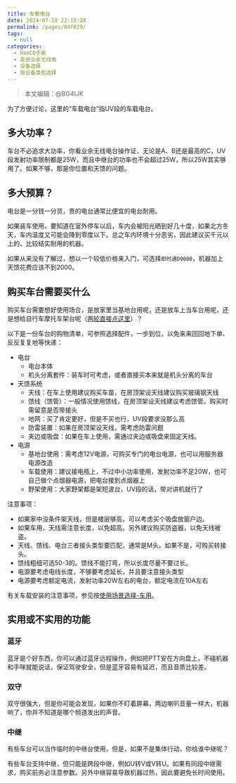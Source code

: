```yaml
---
title: 车载电台
date: 2024-07-18 22:15:28
permalink: /pages/04f629/
tags: 
  - null
categories: 
  - HamCQ手册
  - 走进业余无线电
  - 设备选择
  - 按设备类型选择
---
```


> 本文编辑：@BG4IJK

为了方便讨论，这里的“车载电台”指UV段的车载电台。

## 多大功率？

车台不必追求大功率，你看业余无线电台操作证，无论是A、B还是最高的C，UV段发射功率限制都是25W，而且中继台的功率也不会超过25W，所以25W其实够用了。如果不够，那是你位置和天馈的问题。

## 多大预算？

电台是一分钱一分货，贵的电台通常比便宜的电台耐用。

如果装车使用，要知道在室外停车以后，车内会被阳光晒到好几十度，如果北方冬天，车内温度又可能会降到零度以下。总之车内环境十分恶劣，因此建议买千元以上的、比较结实耐用的机器。

如果从来没有了解过，想以一个较低价格来入门，可选择`即时通D9000`，机器加上天馈花费应该不到2000。

## 购买车台需要买什么

购买车台需要想好使用场合，是放家里当基地台用呢，还是放车上当车台用呢，还是想给自行车摩托车架台呢（[两轮直接点这里](/pages/a9ad42/)）？

以下是一份车台的购物清单，可参照选择配件，一步到位，以免来来回回地下单、反反复复地等快递：

* 电台
  * 电台本体
  * 机头分离套件：装车时可考虑，或者直接买本来就是机头分离的车台
* 天馈系统
  * 天线：在车上使用建议购买车苗，在房顶架设天线建议购买玻璃钢天线
  * 馈线（馈管）：一般情况使用馈线，在房顶架设天线建议考虑馈管。购买时需留意是否带接头
  * 地网：买了肯定更好，但是不买也行，UV段要求没那么高
  * 防雷装置：如果在房顶架设天线，需考虑防雷问题
  * 夹边或吸盘：如果在车上使用，需通过夹边或吸盘来固定天线。
* 电源
  * 基地台使用：需考虑12V电源，可购买专门的电台电源，也可以用服务器电源改造
  * 车载使用：建议接电瓶上，不过中小功率使用，发射功率不足20W，也可自己做个点烟器电源，把电台接到点烟器上
  * 野架使用：大家野架都是架短波台，UV段的话，带对讲机就行了

注意事项：

* 如果家中没条件架天线，但是楼层够高，可以考虑买个吸盘放窗户边。
* 如果车用，天线需注意长度，以免超高。另外建议购买防盗器，以免天线被盗。
* 天线、馈线、电台三者接头类型要匹配，通常是M头。如果不是，可购买转接头。
* 馈线粗细可选50-3的。馈线不能打弯，所以长度尽量不要过长。
* 电源要考虑电线长度，不够要考虑延长，并且要注意接头类型
* 电源要考虑额定电流，发射功率20W左右的电台，额定电流在10A左右

有关车载安装的注意事项，参见按[使用场景选择-车用](/pages/c18790/)。

## 实用或不实用的功能

### 蓝牙

蓝牙是个好东西，你可以通过蓝牙远程操作，例如把PTT安在方向盘上，不碰机器和手咪就能说话，保证驾驶安全，但是蓝牙容易有延迟，而且音质比较差。

### 双守

双守很强大，但是你可能会发现，如果你不盯着屏幕，两边喇叭音量一样大，机器响了，你并不知道是哪个频道发出的声音。

### 中继

有些车台可以当作临时的中继台使用，但是，如果不是集体行动，你给谁中继呢？

有些车台支持中继，但只能是跨段中继，例如U转V或V转U。如果有同段中继需求，购买前务必注意参数。另外中继容易导致机器过热，因此要避免长时间使用。
